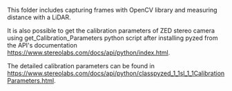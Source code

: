 This folder includes capturing frames with OpenCV library and measuring distance with a LiDAR.

It is also possible to get the calibration parameters of ZED stereo camera using get_Calibration_Parameters python script after installing pyzed from the API's documentation https://www.stereolabs.com/docs/api/python/index.html.

The detailed calibration parameters can be found in https://www.stereolabs.com/docs/api/python/classpyzed_1_1sl_1_1CalibrationParameters.html.

